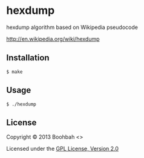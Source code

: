 # hexdump

hexdump algorithm based on Wikipedia pseudocode

http://en.wikipedia.org/wiki/hexdump

## Installation

    $ make

## Usage

    $ ./hexdump

## License

Copyright &copy; 2013 Boohbah <<boohbah at gmail.com>>

Licensed under the [GPL License, Version 2.0][GPL]  

[GPL]: http://www.gnu.org/licenses/gpl-2.0.html
